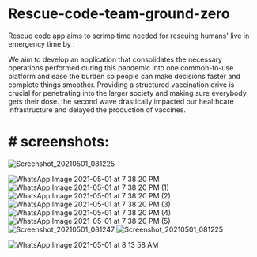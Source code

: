 # Rescue-code-team-ground-zero
Rescue code app aims to scrimp time needed for rescuing humans' live in emergency time by :

We aim to develop an application that consolidates the necessary operations performed during this  pandemic into one common-to-use platform and ease the burden so people can make decisions faster and  complete things smoother. Providing a structured vaccination drive is crucial for penetrating into the larger society and making sure everybody gets their dose. the second wave drastically impacted our healthcare infrastructure and delayed the production of vaccines. 
 
 # # screenshots:
 ![Screenshot_20210501_081225](https://user-images.githubusercontent.com/56687394/116784923-72b17600-aab4-11eb-8a55-45345862d5df.jpg)

![WhatsApp Image 2021-05-01 at 7 38 20 PM](https://user-images.githubusercontent.com/56687394/116785126-8ad5c500-aab5-11eb-86a1-71faf92043e0.jpeg)
![WhatsApp Image 2021-05-01 at 7 38 20 PM (1)](https://user-images.githubusercontent.com/56687394/116785128-8c06f200-aab5-11eb-8275-105eee83dbb0.jpeg)
![WhatsApp Image 2021-05-01 at 7 38 20 PM (2)](https://user-images.githubusercontent.com/56687394/116785129-8c06f200-aab5-11eb-9536-26af69bd9487.jpeg)
![WhatsApp Image 2021-05-01 at 7 38 20 PM (3)](https://user-images.githubusercontent.com/56687394/116785130-8c9f8880-aab5-11eb-897f-cb0f3bb7e2ed.jpeg)
![WhatsApp Image 2021-05-01 at 7 38 20 PM (4)](https://user-images.githubusercontent.com/56687394/116785133-8f01e280-aab5-11eb-8009-af8bf0a845cf.jpeg)
![WhatsApp Image 2021-05-01 at 7 38 20 PM (5)](https://user-images.githubusercontent.com/56687394/116785134-8f9a7900-aab5-11eb-8439-e49efeefc52e.jpeg)
![Screenshot_20210501_081247](https://user-images.githubusercontent.com/56687394/116785141-96c18700-aab5-11eb-8ce8-e1378b8ebb6b.jpg)
![Screenshot_20210501_081225](https://user-images.githubusercontent.com/56687394/116785142-975a1d80-aab5-11eb-964a-d629f0662778.jpg)

![WhatsApp Image 2021-05-01 at 8 13 58 AM](https://user-images.githubusercontent.com/56687394/116785147-9923e100-aab5-11eb-948c-fa57daca3695.jpeg)





 
